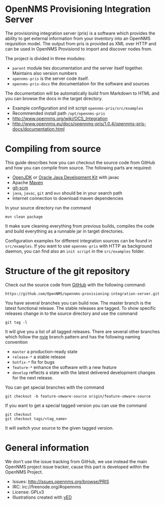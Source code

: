 # OpenNMS Provisioning Integration Server
The provisioning integration server (pris) is a software which provides the ability to get external information from your inventory into an OpenNMS requisition model. The output from pris is provided as XML over HTTP and can be used in OpenNMS Provisiond to import and discover nodes from.

The project is divided in three modules:

* `parent` module ties documentation and the server itself together. Maintains also version numbers
* `opennms-pris` is the server code itself.
* `opennms-pris-docs` the documentation for the software and sources

The documentation will be automatically build from Markdown to HTML and you can browse the docs in the target directory.

* Example configuration and init script `opennms-pris/src/examples`
* Recommended install path `/opt/opennms-pris`
* http://www.opennms.org/wiki/OCS_Integration
* http://www.opennms.eu/docs/opennms-pris/1.0.4/opennms-pris-docs/documentation.html

# Compiling from source
This guide describes how you can checkout the source code from GitHub and how you can compile from source. The following parts are required:

* [OpenJDK] or [Oracle Java Development Kit] with javac
* Apache [Maven]
* [git-scm]
* `java`, `javac`, `git` and `mvn` should be in your search path
* Internet connection to download maven dependencies

In your source directory run the command

    mvn clean package

It make sure cleaning everything from previous builds, compiles the code and build everything as a runnable jar in target directories.

Configuration examples for different integration sources can be found in `src/examples`. If you want to use `opennms-pris` with HTTP as background daemon, you can find also an `init script` in the `src/examples` folder.  

# Structure of the git repository
Check out the source code from [GitHub] with the following command:

    https://github.com/OpenNMS/opennms-provisioning-integration-server.git

You have several branches you can build now. The master branch is the latest functional release. The stable releases are tagged. To show specific releases change in to the source directory and use the command

    git tag -l

It will give you a list of all tagged releases. There are several other branches which follow the [nvie] branch pattern and has the following naming convention

* `master` a production-ready state
* `release-*` a stable release
* `hotfix-*` fix for bugs
* `feature-*` enhance the software with a new feature
* `develop` reflects a state with the latest delivered development changes for the next release.

You can get special branches with the command

    git checkout -b feature-vmware-source origin/feature-vmware-source

If you want to get a special tagged version you can use the command

    git checkout
    git checkout tags/<tag_name>

It will switch your source to the given tagged version.

# General information
We don't use the issue tracking from GitHub, we use instead the main OpenNMS project issue tracker, cause this part is developed within the OpenNMS Project.

* Issues: http://issues.opennms.org/browse/PRIS
* IRC: irc://freenode.org/#opennms
* License: GPLv3
* Illustrations created with [yED]

[GitHub]: https://github.com/OpenNMS/opennms-provisioning-integration-server.git
[OpenJDK]: http://openjdk.java.net/
[Oracle Java Development Kit]: http://www.oracle.com/technetwork/java/javase/downloads/jdk7-downloads-1880260.html
[Maven]: http://maven.apache.org/
[git-scm]: http://git-scm.com/
[nvie]: http://nvie.com/posts/a-successful-git-branching-model/
[yED]: http://www.yworks.com/en/products_yed_about.html
